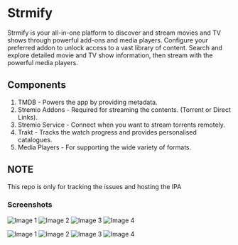# Strmify
Strmify is your all-in-one platform to discover and stream movies and TV shows through powerful add-ons and media players. Configure your preferred addon to unlock access to a vast library of content. Search and explore detailed movie and TV show information, then stream with the powerful media players.

## Components
  1. TMDB - Powers the app by providing metadata.
  2. Stremio Addons - Required for streaming the contents. (Torrent or Direct Links).
  3. Stremio Service - Connect when you want to stream torrents remotely.
  4. Trakt - Tracks the watch progress and provides personalised catalogues.
  5. Media Players - For supporting the wide variety of formats.

## NOTE
This repo is only for tracking the issues and hosting the IPA

### Screenshots

![Image 1](https://i.postimg.cc/Wzm0hzxL/1.png)
![Image 2](https://i.postimg.cc/7ZZSZxVd/2.png)
![Image 3](https://i.postimg.cc/XY1dZT1J/3.png)
![Image 4](https://i.postimg.cc/Yq31741Q/4.png)

![Image 1](https://i.postimg.cc/5jd1kNt0/1.png)
![Image 2](https://i.postimg.cc/t4zZP8rP/2.png)
![Image 3](https://i.postimg.cc/N0fjSGpr/3.png)
![Image 4](https://i.postimg.cc/Kz1R6jmr/4.png)



